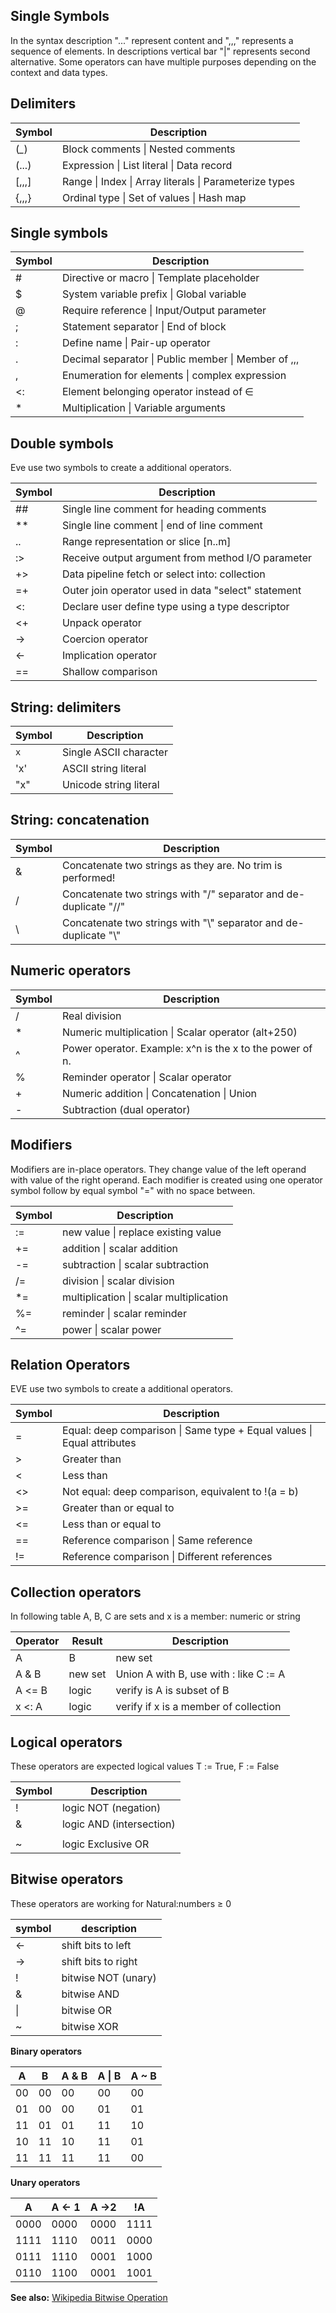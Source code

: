 ## Single Symbols

In the syntax description "..." represent content and ",,," represents a sequence of elements. In descriptions vertical bar "|" represents second alternative. Some operators can have multiple purposes depending on the context and data types.


## Delimiters

|Symbol     | Description
|-----------|--------------------------------------------------------------
| (*_*)     | Block comments \| Nested comments
| (...)     | Expression \| List literal \| Data record
| [,,,]     | Range \| Index \| Array literals \| Parameterize types
| {,,,}     | Ordinal type \| Set of values \| Hash map


## Single symbols

|Symbol | Description
|-------|--------------------------------------------------------------
| \#    | Directive or macro \| Template placeholder
| $     | System variable prefix \| Global variable
| @     | Require reference \| Input/Output parameter
| ;     | Statement separator \| End of block
| :     | Define name \| Pair-up operator
| .     | Decimal separator \| Public member \| Member of ,,,
| ,     | Enumeration for elements \| complex expression 
| <:    | Element belonging operator instead of ∈
| \*    | Multiplication \| Variable arguments

## Double symbols

Eve use two symbols to create a additional operators.

|Symbol| Description
|------|---------------------------------------------------------------
|\#\#  | Single line comment for heading comments
|\*\*  | Single line comment \| end of line comment
|..    | Range representation or slice [n..m] 
|:>    | Receive output argument from method I/O parameter
|+>    | Data pipeline fetch or select into: collection
|=+    | Outer join operator used in data "select" statement
|<:    | Declare user define type using a type descriptor
|<+    | Unpack operator |\ Template operator
|->    | Coercion operator
|<-    | Implication operator
|==    | Shallow comparison


## String: delimiters

|Symbol| Description
|------|---------------------------------------------------------------
|`x`   | Single ASCII character 
|'x'   | ASCII string literal
|"x"   | Unicode string literal

## String: concatenation

|Symbol| Description
|------|---------------------------------------------------------------
|  &   | Concatenate two strings as they are. No trim is performed!
|  /   | Concatenate two strings with "/" separator and de-duplicate "//"   
|  \\  | Concatenate two strings with "\\" separator and de-duplicate "\\"   

## Numeric operators

|Symbol |  Description
|-------|----------------------------------------------------------------
| /     | Real division
| *     | Numeric multiplication \| Scalar operator (alt+250) 
| ^     | Power operator. Example: x^n is the x to the power of n.
| %     | Reminder operator \| Scalar operator
| \+    | Numeric addition \| Concatenation \| Union
| \-    | Subtraction (dual operator)

## Modifiers 
Modifiers are in-place operators. They change value of the left operand with value of the right operand. Each modifier is created using one operator symbol follow by equal symbol "=" with no space between.

|Symbol| Description
|------|------------------------------------------------------------------
| :=   | new value \| replace existing value  
| +=   | addition \| scalar addition
| -=   | subtraction  \| scalar subtraction
| /=   | division  \| scalar division
| *=   | multiplication \| scalar multiplication
| %=   | reminder \| scalar reminder
| ^=   | power \| scalar power

## Relation Operators

EVE use two symbols to create a additional operators.

|Symbol| Description
|------|-----------------------------------------------------------------------
|  =   | Equal: deep comparison \| Same type + Equal values \| Equal attributes 
|  >   | Greater than 
|  <   | Less than    
|  <>  | Not equal: deep comparison, equivalent to !(a = b)
|  >=  | Greater than or equal to
|  <=  | Less than or equal to
|  ==  | Reference comparison  \| Same reference
|  !=  | Reference comparison  \| Different references
   
 
## Collection operators

In following table A, B, C are sets and x is a member: numeric or string

|Operator | Result  | Description
|---------|---------|-------------------------------------------------------------------
| A |  B  | new set | Intersect A with B, use with : like C := A & B (return a new set)
| A &  B  | new set | Union A with B, use with : like C := A | B (return a new set)
| A <= B  | logic   | verify is A is subset of B
| x <: A  | logic   | verify if x is a member of collection
        
## Logical operators

These operators are expected logical values T := True, F := False

| Symbol | Description
|--------|-----------------------------------------------
|  !     | logic NOT (negation) 
|  &     | logic AND (intersection) 
|  |     | logic OR  (union)
|  ~     | logic Exclusive OR

## Bitwise operators

These operators are working for Natural:numbers ≥ 0

 symbol | description
--------|----------------------------------
  \<-   | shift bits to left  
  -\>   | shift bits to right
  !     | bitwise NOT (unary)
  &     | bitwise AND
  \|    | bitwise OR
  ~     | bitwise XOR

**Binary operators**

 A    | B   |A  &  B| A \| B| A ~ B
------|-----|-------|-------|--------
 00   | 00  |00     | 00    |  00    
 01   | 00  |00     | 01    |  01    
 11   | 01  |01     | 11    |  10    
 10   | 11  |10     | 11    |  01    
 11   | 11  |11     | 11    |  00    

**Unary operators**

 A    |A \<-  1 | A -\>2  | !A
------|---------|---------|-------
 0000 | 0000    | 0000    | 1111
 1111 | 1110    | 0011    | 0000
 0111 | 1110    | 0001    | 1000
 0110 | 1100    | 0001    | 1001

**See also:** [Wikipedia Bitwise Operation](https://en.wikipedia.org/wiki/Bitwise_operation)